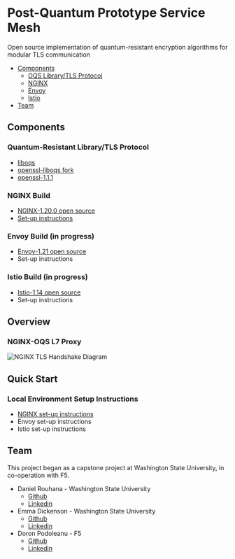 # Post-Quantum Prototype Service Mesh

Open source implementation of quantum-resistant encryption algorithms for modular TLS communication

- [Components]()
  - [OQS Library/TLS Protocol]()
  - [NGINX]()
  - [Envoy]()
  - [Istio]()
- [Team]()


## Components

### Quantum-Resistant Library/TLS Protocol
- [liboqs](https://github.com/open-quantum-safe/liboqs)
- [openssl-liboqs fork](https://github.com/open-quantum-safe/openssl)
- [openssl-1.1.1](https://github.com/openssl/openssl/tree/OpenSSL_1_1_1-stable)


### NGINX Build
- [NGINX-1.20.0 open source](https://github.com/nginx/nginx/tree/branches/stable-1.20)
- [Set-up instructions](https://github.com/Post-Quantum-Mesh/nginx-oqs#local-environment-setup)

### Envoy Build (in progress)
- [Envoy-1.21 open source](https://github.com/envoyproxy/envoy/tree/release/v1.21)
- Set-up instructions

### Istio Build (in progress)
- [Istio-1.14 open source](https://github.com/istio/istio/tree/release-1.14)
- Set-up instructions


## Overview

### NGINX-OQS L7 Proxy

![NGINX TLS Handshake Diagram](https://drive.google.com/uc?id=1hASfFvcxFHRVDw9Yi2F1NEN0hPWkRAAN)

## Quick Start

### Local Environment Setup Instructions

- [NGINX set-up instructions](https://github.com/Post-Quantum-Mesh/nginx-oqs#local-environment-setup)
- Envoy set-up instructions
- Istio set-up instructions

## Team

This project began as a capstone project at Washington State University, in co-operation with F5.

- Daniel Rouhana - Washington State University
  - [Github](https://github.com/drouhana)
  - [Linkedin](https://www.linkedin.com/in/rouhana/)
- Emma Dickenson - Washington State University
  - [Github](https://github.com/emmadickenson4)
  - [Linkedin](https://www.linkedin.com/in/emma-dickenson/)
- Doron Podoleanu - F5
  - [Github](https://github.com/doronp)
  - [Linkedin](https://www.linkedin.com/in/doronpodoleanu/)
